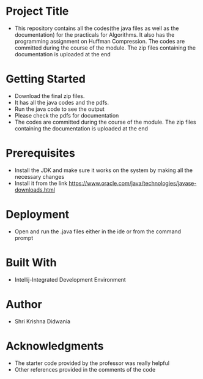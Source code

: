 # Project Title
* This repository contains all the codes(the java files as well as the documentation) for the practicals for Algorithms. It also has the programming assignment on Huffman Compression. 
The codes are committed during the course of the module. The zip files containing the documentation is uploaded at the end
# Getting Started
* Download the final zip files.
* It has all the java codes and the pdfs.
* Run the java code to see the output
* Please check the pdfs for documentation
* The codes are committed during the course of the module. The zip files containing the documentation is uploaded at the end

# Prerequisites
* Install the JDK  and make sure it works on the system by making all the necessary changes
* Install it from the link https://www.oracle.com/java/technologies/javase-downloads.html


# Deployment
* Open and run the .java files either in the ide or from the command prompt

# Built With
* Intellij-Integrated Development Environment

# Author
* Shri Krishna Didwania

# Acknowledgments
* The starter code provided by the professor was really helpful
* Other references provided in the comments of the code
